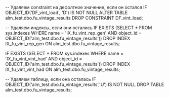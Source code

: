 -- Удаляем constraint на дефолтное значение, если он остался
IF OBJECT_ID('DF_vint_load', 'D') IS NOT NULL
    ALTER TABLE alm_test.dbo.fu_vintage_results
    DROP CONSTRAINT DF_vint_load;

-- Удаляем индексы, если они остались
IF EXISTS (SELECT * FROM sys.indexes WHERE name = 'IX_fu_vint_rep_gen' AND object_id = OBJECT_ID('alm_test.dbo.fu_vintage_results'))
    DROP INDEX IX_fu_vint_rep_gen ON alm_test.dbo.fu_vintage_results;

IF EXISTS (SELECT * FROM sys.indexes WHERE name = 'IX_fu_vint_vint_had' AND object_id = OBJECT_ID('alm_test.dbo.fu_vintage_results'))
    DROP INDEX IX_fu_vint_vint_had ON alm_test.dbo.fu_vintage_results;

-- Удаляем таблицу, если она осталась
IF OBJECT_ID('alm_test.dbo.fu_vintage_results','U') IS NOT NULL
    DROP TABLE alm_test.dbo.fu_vintage_results;
